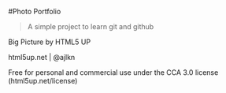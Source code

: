 #Photo Portfolio
> A simple project to learn git and github

Big Picture by HTML5 UP

html5up.net | @ajlkn

Free for personal and commercial use under the CCA 3.0 license (html5up.net/license)
